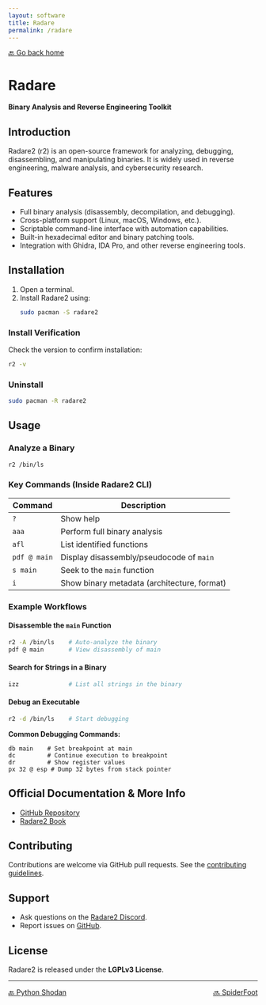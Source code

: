 ```yaml
---
layout: software
title: Radare
permalink: /radare
---
```


[🔙 Go back home](/OwlArchRepo/)

# Radare
**Binary Analysis and Reverse Engineering Toolkit**

## Introduction  
Radare2 (r2) is an open-source framework for analyzing, debugging, disassembling, and manipulating binaries. It is widely used in reverse engineering, malware analysis, and cybersecurity research.

## Features  
- Full binary analysis (disassembly, decompilation, and debugging).  
- Cross-platform support (Linux, macOS, Windows, etc.).  
- Scriptable command-line interface with automation capabilities.  
- Built-in hexadecimal editor and binary patching tools.  
- Integration with Ghidra, IDA Pro, and other reverse engineering tools.  

## Installation  

1. Open a terminal.  
2. Install Radare2 using:  
   ```sh  
   sudo pacman -S radare2  
   ```  

### Install Verification  
Check the version to confirm installation:  
```sh  
r2 -v  
```  

### Uninstall  
```sh  
sudo pacman -R radare2  
```  

## Usage  

### Analyze a Binary  
```sh  
r2 /bin/ls  
```  

### Key Commands (Inside Radare2 CLI)  
| Command       | Description                                  |
|---------------|----------------------------------------------|
| `?`           | Show help                                    |
| `aaa`         | Perform full binary analysis                |
| `afl`         | List identified functions                   |
| `pdf @ main`  | Display disassembly/pseudocode of `main`    |
| `s main`      | Seek to the `main` function                 |
| `i`           | Show binary metadata (architecture, format) |  

### Example Workflows  

#### Disassemble the `main` Function  
```sh  
r2 -A /bin/ls    # Auto-analyze the binary  
pdf @ main       # View disassembly of main  
```  

#### Search for Strings in a Binary  
```sh  
izz              # List all strings in the binary  
```  

#### Debug an Executable  
```sh  
r2 -d /bin/ls    # Start debugging  
```  

**Common Debugging Commands:**  
```  
db main    # Set breakpoint at main  
dc         # Continue execution to breakpoint  
dr         # Show register values  
px 32 @ esp # Dump 32 bytes from stack pointer  
```  

## Official Documentation & More Info  
- [GitHub Repository](https://github.com/radareorg/radare2)  
- [Radare2 Book](https://radare.gitbooks.io/radare2book/)  

## Contributing  
Contributions are welcome via GitHub pull requests. See the [contributing guidelines](https://github.com/radareorg/radare2/blob/master/CONTRIBUTING.md).  

## Support  
- Ask questions on the [Radare2 Discord](https://discord.gg/7V7Vg9Q).  
- Report issues on [GitHub](https://github.com/radareorg/radare2/issues).  

## License  
Radare2 is released under the **LGPLv3 License**.  

---

<div style="display: flex; justify-content: space-between;">
  <a href="shodan">🔙 Python Shodan</a>
  <a href="spiderfoot">🔜 SpiderFoot</a>
</div>